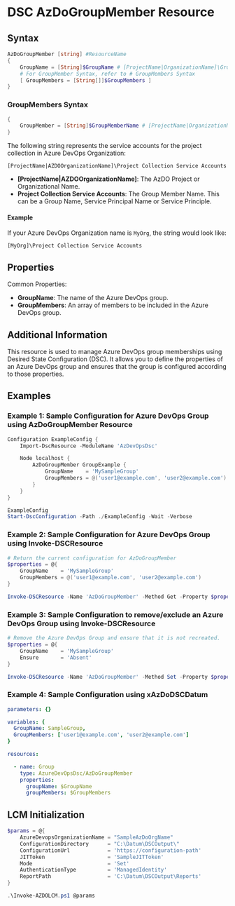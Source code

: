 # DSC AzDoGroupMember Resource

## Syntax

```PowerShell
AzDoGroupMember [string] #ResourceName
{
    GroupName = [String]$GroupName # [ProjectName|OrganizationName]\GroupName
    # For GroupMember Syntax, refer to # GroupMembers Syntax
    [ GroupMembers = [String[]]$GroupMembers ]
}
```

### GroupMembers Syntax

``` PowerShell
{
    GroupMember = [String]$GroupMemberName # [ProjectName|OrganizationName]\GroupName
}
```

The following string represents the service accounts for the project collection in Azure DevOps Organization:

```text
[ProjectName|AZDOOrganizationName]\Project Collection Service Accounts
```

- __[ProjectName|AZDOOrganizationName]__: The AzDO Project or Organizational Name.
- __Project Collection Service Accounts__: The Group Member Name. This can be a Group Name, Service Principal Name or Service Principle.

#### Example

If your Azure DevOps Organization name is `MyOrg`, the string would look like:

```text
[MyOrg]\Project Collection Service Accounts
```

## Properties

Common Properties:

- __GroupName__: The name of the Azure DevOps group.
- __GroupMembers__: An array of members to be included in the Azure DevOps group.

## Additional Information

This resource is used to manage Azure DevOps group memberships using Desired State Configuration (DSC). It allows you to define the properties of an Azure DevOps group and ensures that the group is configured according to those properties.

## Examples

### Example 1: Sample Configuration for Azure DevOps Group using AzDoGroupMember Resource

```PowerShell
Configuration ExampleConfig {
    Import-DscResource -ModuleName 'AzDevOpsDsc'

    Node localhost {
        AzDoGroupMember GroupExample {
            GroupName    = 'MySampleGroup'
            GroupMembers = @('user1@example.com', 'user2@example.com')
        }
    }
}

ExampleConfig
Start-DscConfiguration -Path ./ExampleConfig -Wait -Verbose
```

### Example 2: Sample Configuration for Azure DevOps Group using Invoke-DSCResource

```PowerShell
# Return the current configuration for AzDoGroupMember
$properties = @{
    GroupName    = 'MySampleGroup'
    GroupMembers = @('user1@example.com', 'user2@example.com')
}

Invoke-DSCResource -Name 'AzDoGroupMember' -Method Get -Property $properties -ModuleName 'AzureDevOpsDsc'
```

### Example 3: Sample Configuration to remove/exclude an Azure DevOps Group using Invoke-DSCResource

```PowerShell
# Remove the Azure DevOps Group and ensure that it is not recreated.
$properties = @{
    GroupName    = 'MySampleGroup'
    Ensure       = 'Absent'
}

Invoke-DSCResource -Name 'AzDoGroupMember' -Method Set -Property $properties -ModuleName 'AzureDevOpsDsc'
```

### Example 4: Sample Configuration using xAzDoDSCDatum

```YAML
parameters: {}

variables: {
  GroupName: SampleGroup,
  GroupMembers: ['user1@example.com', 'user2@example.com']   
}

resources:

  - name: Group
    type: AzureDevOpsDsc/AzDoGroupMember
    properties:
      groupName: $GroupName
      groupMembers: $GroupMembers
```

## LCM Initialization

```PowerShell
$params = @{
    AzureDevopsOrganizationName = "SampleAzDoOrgName"
    ConfigurationDirectory      = "C:\Datum\DSCOutput\"
    ConfigurationUrl            = 'https://configuration-path'
    JITToken                    = 'SampleJITToken'
    Mode                        = 'Set'
    AuthenticationType          = 'ManagedIdentity'
    ReportPath                  = 'C:\Datum\DSCOutput\Reports'
}

.\Invoke-AZDOLCM.ps1 @params
```
